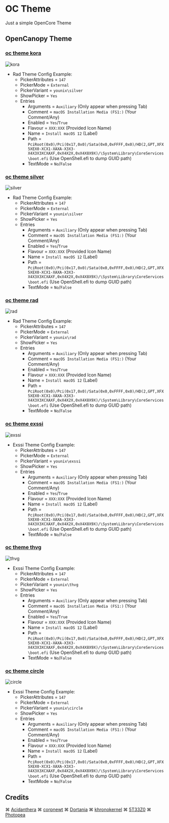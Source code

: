 # OC Theme

Just a simple OpenCore Theme

## OpenCanopy Theme

### [**oc theme kora**](https://github.com/iamyounix/younix_octheme/releases/download/oc_theme/oc_theme_kora.zip)

![kora](https://github.com/iamyounix/younix_octheme/assets/72515939/f553cb87-ac68-4422-afc8-c7cdedd3bc0b)

- Rad Theme Config Example:
  - PickerAttributes = `147`
  - PickerMode = `External`
  - PickerVariant = `younix\silver`
  - ShowPicker = `Yes`
  - Entries
    - Arguments = `Auxiliary` (Only appear when pressing Tab)
    - Comment = `macOS Installation Media (FS1:)` (Your Comment/Any)
    - Enabled = `Yes`/`True`
    - Flavour = `XXX:XXX` (Provided Icon Name)
    - Name = `Install macOS 12` (Label)
    - Path = `PciRoot(0x0)/Pci(0x17,0x0)/Sata(0x0,0xFFFF,0x0)/HD(2,GPT,XFX5XEX0-XCX1-XAXA-X3X3-X4X3X3XCXAXF,0xX4X2X,0xX4X8X9X)/\System\Library\CoreServices\boot.efi` (Use OpenShell.efi to dump GUID path)
    - TextMode = `No`/`False`

### [**oc theme silver**](https://github.com/iamyounix/younix_octheme/releases/download/oc_theme/oc_theme_silver.zip)

![silver](https://github.com/iamyounix/younix_octheme/assets/72515939/0811a66c-1c95-4473-8c1e-ee6382a5d24f)

- Rad Theme Config Example:
  - PickerAttributes = `147`
  - PickerMode = `External`
  - PickerVariant = `younix\silver`
  - ShowPicker = `Yes`
  - Entries
    - Arguments = `Auxiliary` (Only appear when pressing Tab)
    - Comment = `macOS Installation Media (FS1:)` (Your Comment/Any)
    - Enabled = `Yes`/`True`
    - Flavour = `XXX:XXX` (Provided Icon Name)
    - Name = `Install macOS 12` (Label)
    - Path = `PciRoot(0x0)/Pci(0x17,0x0)/Sata(0x0,0xFFFF,0x0)/HD(2,GPT,XFX5XEX0-XCX1-XAXA-X3X3-X4X3X3XCXAXF,0xX4X2X,0xX4X8X9X)/\System\Library\CoreServices\boot.efi` (Use OpenShell.efi to dump GUID path)
    - TextMode = `No`/`False`

### [**oc theme rad**](https://github.com/iamyounix/younix_octheme/releases/download/oc_theme/oc_theme_rad.zip)

![rad](https://github.com/iamyounix/msimagb460_tomahawk/assets/72515939/6c640b15-32a6-4b01-ba5c-307afdb74167)

- Rad Theme Config Example:
  - PickerAttributes = `147`
  - PickerMode = `External`
  - PickerVariant = `younix\rad`
  - ShowPicker = `Yes`
  - Entries
    - Arguments = `Auxiliary` (Only appear when pressing Tab)
    - Comment = `macOS Installation Media (FS1:)` (Your Comment/Any)
    - Enabled = `Yes`/`True`
    - Flavour = `XXX:XXX` (Provided Icon Name)
    - Name = `Install macOS 12` (Label)
    - Path = `PciRoot(0x0)/Pci(0x17,0x0)/Sata(0x0,0xFFFF,0x0)/HD(2,GPT,XFX5XEX0-XCX1-XAXA-X3X3-X4X3X3XCXAXF,0xX4X2X,0xX4X8X9X)/\System\Library\CoreServices\boot.efi` (Use OpenShell.efi to dump GUID path)
    - TextMode = `No`/`False`

### [**oc theme exssi**](https://github.com/iamyounix/younix_octheme/releases/download/oc_theme/oc_theme_rad.zip)

![exssi](https://github.com/iamyounix/younix_octheme/assets/72515939/7aa3107f-d868-4f9d-bde0-25153b2af669)

- Exssi Theme Config Example:
  - PickerAttributes = `147`
  - PickerMode = `External`
  - PickerVariant = `younix\exssi`
  - ShowPicker = `Yes`
  - Entries
    - Arguments = `Auxiliary` (Only appear when pressing Tab)
    - Comment = `macOS Installation Media (FS1:)` (Your Comment/Any)
    - Enabled = `Yes`/`True`
    - Flavour = `XXX:XXX` (Provided Icon Name)
    - Name = `Install macOS 12` (Label)
    - Path = `PciRoot(0x0)/Pci(0x17,0x0)/Sata(0x0,0xFFFF,0x0)/HD(2,GPT,XFX5XEX0-XCX1-XAXA-X3X3-X4X3X3XCXAXF,0xX4X2X,0xX4X8X9X)/\System\Library\CoreServices\boot.efi` (Use OpenShell.efi to dump GUID path)
    - TextMode = `No`/`False`

### [**oc theme thvg**](https://github.com/iamyounix/younix_octheme/releases/download/oc_theme/oc_theme_thvg.zip)

![thvg](https://github.com/iamyounix/younix_octheme/assets/72515939/e3de7fda-d5c0-4bcf-bebb-bca4801c1e12)

- Exssi Theme Config Example:
  - PickerAttributes = `147`
  - PickerMode = `External`
  - PickerVariant = `younix\thvg`
  - ShowPicker = `Yes`
  - Entries
    - Arguments = `Auxiliary` (Only appear when pressing Tab)
    - Comment = `macOS Installation Media (FS1:)` (Your Comment/Any)
    - Enabled = `Yes`/`True`
    - Flavour = `XXX:XXX` (Provided Icon Name)
    - Name = `Install macOS 12` (Label)
    - Path = `PciRoot(0x0)/Pci(0x17,0x0)/Sata(0x0,0xFFFF,0x0)/HD(2,GPT,XFX5XEX0-XCX1-XAXA-X3X3-X4X3X3XCXAXF,0xX4X2X,0xX4X8X9X)/\System\Library\CoreServices\boot.efi` (Use OpenShell.efi to dump GUID path)
    - TextMode = `No`/`False`

### [**oc theme circle**](https://github.com/iamyounix/younix_octheme/releases/download/oc_theme/oc_theme_circle.zip)

![circle](https://github.com/iamyounix/younix_octheme/assets/72515939/aa9f0f66-9cf1-45e7-8648-07d8d9679cb1)

- Exssi Theme Config Example:
  - PickerAttributes = `147`
  - PickerMode = `External`
  - PickerVariant = `younix\circle`
  - ShowPicker = `Yes`
  - Entries
    - Arguments = `Auxiliary` (Only appear when pressing Tab)
    - Comment = `macOS Installation Media (FS1:)` (Your Comment/Any)
    - Enabled = `Yes`/`True`
    - Flavour = `XXX:XXX` (Provided Icon Name)
    - Name = `Install macOS 12` (Label)
    - Path = `PciRoot(0x0)/Pci(0x17,0x0)/Sata(0x0,0xFFFF,0x0)/HD(2,GPT,XFX5XEX0-XCX1-XAXA-X3X3-X4X3X3XCXAXF,0xX4X2X,0xX4X8X9X)/\System\Library\CoreServices\boot.efi` (Use OpenShell.efi to dump GUID path)
    - TextMode = `No`/`False`

## Credits

⌘ [Acidanthera](https://github.com/acidanthera/) ⌘ [corpnewt](https://github.com/corpnewt) ⌘ [Dortania](https://github.com/dortania) ⌘ [khronokernel](https://github.com/khronokernel) ⌘ [5T33Z0](https://github.com/5T33Z0) ⌘ [Photopea](https://www.photopea.com/)
